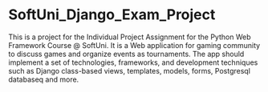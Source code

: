 # SoftUni_Django_Exam_Project

This is a project for the Individual Project Assignment for the Python Web Framework Course @ SoftUni.
It is a Web application for gaming community to discuss games and organize events as tournaments. The app should implement a set of technologies, frameworks, and development techniques such as Django class-based views, templates, models, forms, Postgresql databaseq and more.

